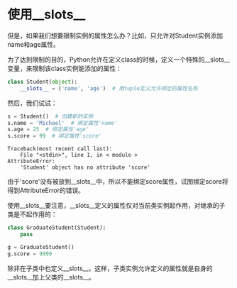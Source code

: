 # 使用\_\_slots\_\_

但是，如果我们想要限制实例的属性怎么办？比如，只允许对Student实例添加name和age属性。

为了达到限制的目的，Python允许在定义class的时候，定义一个特殊的\_\_slots\_\_变量，来限制该class实例能添加的属性：


```python
class Student(object):
    __slots__ = ('name', 'age')  # 用tuple定义允许绑定的属性名称
```
然后，我们试试：

```python
s = Student()  # 创建新的实例
s.name = 'Michael'  # 绑定属性'name'
s.age = 25  # 绑定属性'age'
s.score = 99  # 绑定属性'score'
```
```
Traceback(most recent call last):
    File "<stdin>", line 1, in < module >
AttributeError:
    'Student' object has no attribute 'score'
```
由于'score'没有被放到\_\_slots\_\_中，所以不能绑定score属性，试图绑定score将得到AttributeError的错误。

使用\_\_slots\_\_要注意，\_\_slots\_\_定义的属性仅对当前类实例起作用，对继承的子类是不起作用的：
```python
class GraduateStudent(Student):
    pass

g = GraduateStudent()
g.score = 9999
```

除非在子类中也定义\_\_slots\_\_，这样，子类实例允许定义的属性就是自身的\_\_slots\_\_加上父类的\_\_slots\_\_。
